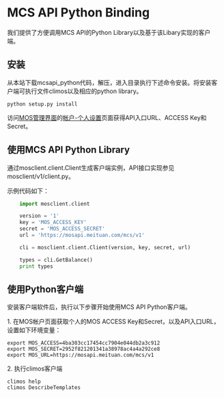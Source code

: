 # MCS API Python Binding #

我们提供了方便调用MCS API的Python Library以及基于该Libary实现的客户端。

## 安装 ##

从本站下载mcsapi_python代码，解压，进入目录执行下述命令安装。将安装客户端可执行文件climos以及相应的python library。

    python setup.py install

访问[MOS管理界面](https://mos.meituan.com)的[帐户-个人设置](https://mos.meituan.com/dashboard/account#profile)页面获得API入口URL、ACCESS Key和Secret。

## 使用MCS API Python Library ##

通过mosclient.client.Client生成客户端实例，API接口实现参见mosclient/v1/client.py。

示例代码如下：

```python
    import mosclient.client

    version = '1'
    key = 'MOS_ACCESS_KEY'
    secret = 'MOS_ACCESS_SECRET'
    url = 'https://mosapi.meituan.com/mcs/v1'

    cli = mosclient.client.Client(version, key, secret, url)

    types = cli.GetBalance()
    print types
```

## 使用Python客户端 ##

安装客户端软件后，执行以下步骤开始使用MCS API Python客户端。

1\. 在MOS帐户页面获取个人的MOS ACCESS Key和Secret，以及API入口URL，设置如下环境变量：

    export MOS_ACCESS=4ba303cc17454cc7904e044db2a3c912
    export MOS_SECRET=2952f821201341a38978ac4a4a292ce8
    export MOS_URL=https://mosapi.meituan.com/mcs/v1

2\. 执行climos客户端

    climos help
    climos DescribeTemplates

